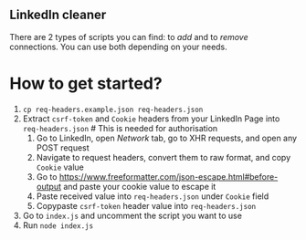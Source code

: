 ## LinkedIn cleaner

There are 2 types of scripts you can find: to *add* and to *remove* connections. You can use both depending on your needs.

# How to get started?

1. `cp req-headers.example.json req-headers.json`
2. Extract `csrf-token` and `Cookie` headers from your LinkedIn Page into `req-headers.json` # This is needed for authorisation
   1. Go to LinkedIn, open *Network* tab, go to XHR requests, and open any POST request
   2. Navigate to request headers, convert them to raw format, and copy `Cookie` value
   3. Go to https://www.freeformatter.com/json-escape.html#before-output and paste your cookie value to escape it
   4. Paste received value into `req-headers.json` under `Cookie` field
   5. Copypaste `csrf-token` header value into `req-headers.json` 
3. Go to `index.js` and uncomment the script you want to use
4. Run `node index.js`
